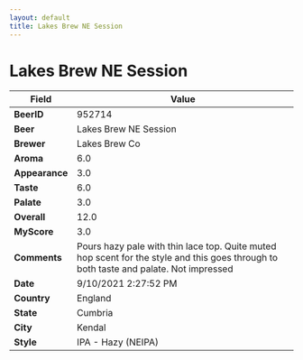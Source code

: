 ```yaml
---
layout: default
title: Lakes Brew NE Session
---
```


# Lakes Brew NE Session

| Field         | Value     |
|---------------|-----------|
| **BeerID** | 952714 |
| **Beer** | Lakes Brew NE Session |
| **Brewer** | Lakes Brew Co |
| **Aroma** | 6.0 |
| **Appearance** | 3.0 |
| **Taste** | 6.0 |
| **Palate** | 3.0 |
| **Overall** | 12.0 |
| **MyScore** | 3.0 |
| **Comments** | Pours hazy pale with thin lace top. Quite muted hop scent for the style and this goes through to both taste and palate. Not impressed |
| **Date** | 9/10/2021 2:27:52 PM |
| **Country** | England |
| **State** | Cumbria |
| **City** | Kendal |
| **Style** | IPA - Hazy (NEIPA) |
